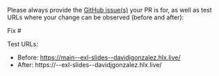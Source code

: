 Please always provide the [GitHub issue(s)](../issues) your PR is for, as well as test URLs where your change can be observed (before and after):

Fix #<gh-issue-id>

Test URLs:
- Before: https://main--exl-slides--davidjgonzalez.hlx.live/
- After: https://<branch>--exl-slides--davidjgonzalez.hlx.live/
